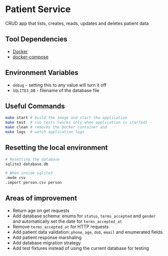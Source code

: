 # Patient Service

CRUD app that lists, creates, reads, updates and deletes patient data

## Tool Dependencies

- [Docker](https://www.docker.com/)
- [docker-compose](https://docs.docker.com/compose/)

## Environment Variables

- `debug` - setting this to any value will turn it off
- `SQLITE3_DB` - filename of the database file

## Useful Commands

```sh
make start # build the image and start the application
make test  # run tests (works only when application is started)
make clean # removes the Docker container and 
make logs  # watch application logs
```

## Resetting the local environment

```sh
# Resetting the database
sqlite3 database.db

# When inside sqlite3
.mode csv
.import person.csv person
```

## Areas of improvement

- Return age on get requests
- Add database schema: enums for `status`, `terms_accepted` and `gender` and automatically set the date for `terms_accepted_at`
- Remove `terms_accepted_at` for HTTP requests
- Add patient data validation: `phone`, `age`, `dob`, `email` and enumerated fields
- Add patient response marshaling
- Add database migration strategy
- Add test fixtures instead of using the current database for testing
